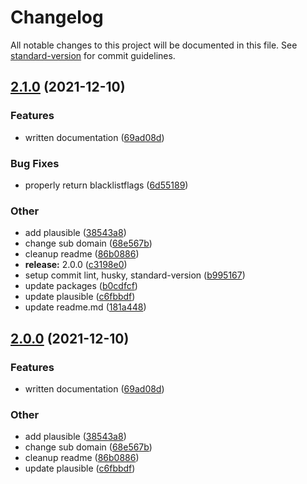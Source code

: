 # Changelog

All notable changes to this project will be documented in this file. See [standard-version](https://github.com/conventional-changelog/standard-version) for commit guidelines.

## [2.1.0](https://github.com/QGIsK/jokeapi-wrapper/compare/v1.0.8...v2.1.0) (2021-12-10)


### Features

* written documentation ([69ad08d](https://github.com/QGIsK/jokeapi-wrapper/commits/69ad08d55f5f6840f60a11a322daae91a3c428d2))


### Bug Fixes

* properly return blacklistflags ([6d55189](https://github.com/QGIsK/jokeapi-wrapper/commits/6d551898662e8996bfe78523e858f3a2a8d349e3))


### Other

* add plausible ([38543a8](https://github.com/QGIsK/jokeapi-wrapper/commits/38543a84bdae412ac922ab8b6d8c0cbab2c065be))
* change sub domain ([68e567b](https://github.com/QGIsK/jokeapi-wrapper/commits/68e567b55cab765e2bd166b6f09615b82e33cb2a))
* cleanup readme ([86b0886](https://github.com/QGIsK/jokeapi-wrapper/commits/86b0886e9f25c56e86dfd923b6ab4d201eb1112e))
* **release:** 2.0.0 ([c3198e0](https://github.com/QGIsK/jokeapi-wrapper/commits/c3198e0a74e03a5e8afab6df660d101dc4fa03a9))
* setup commit lint, husky, standard-version ([b995167](https://github.com/QGIsK/jokeapi-wrapper/commits/b99516782f172e0687269aa6c152dc61a4e18bef))
* update packages ([b0cdfcf](https://github.com/QGIsK/jokeapi-wrapper/commits/b0cdfcf9d94d6bbba5b968efa4e6ace25058dccd))
* update plausible ([c6fbbdf](https://github.com/QGIsK/jokeapi-wrapper/commits/c6fbbdf491b3a7b76e6e7afbebb140000f437fe8))
* update readme.md ([181a448](https://github.com/QGIsK/jokeapi-wrapper/commits/181a448ab9bf54aa6bfae0e71acc30aad4906b32))

## [2.0.0](https://github.com/QGIsK/jokeapi-wrapper/compare/v1.0.8...v2.0.0) (2021-12-10)


### Features

* written documentation ([69ad08d](https://github.com/QGIsK/jokeapi-wrapper/commits/69ad08d55f5f6840f60a11a322daae91a3c428d2))


### Other

* add plausible ([38543a8](https://github.com/QGIsK/jokeapi-wrapper/commits/38543a84bdae412ac922ab8b6d8c0cbab2c065be))
* change sub domain ([68e567b](https://github.com/QGIsK/jokeapi-wrapper/commits/68e567b55cab765e2bd166b6f09615b82e33cb2a))
* cleanup readme ([86b0886](https://github.com/QGIsK/jokeapi-wrapper/commits/86b0886e9f25c56e86dfd923b6ab4d201eb1112e))
* update plausible ([c6fbbdf](https://github.com/QGIsK/jokeapi-wrapper/commits/c6fbbdf491b3a7b76e6e7afbebb140000f437fe8))
